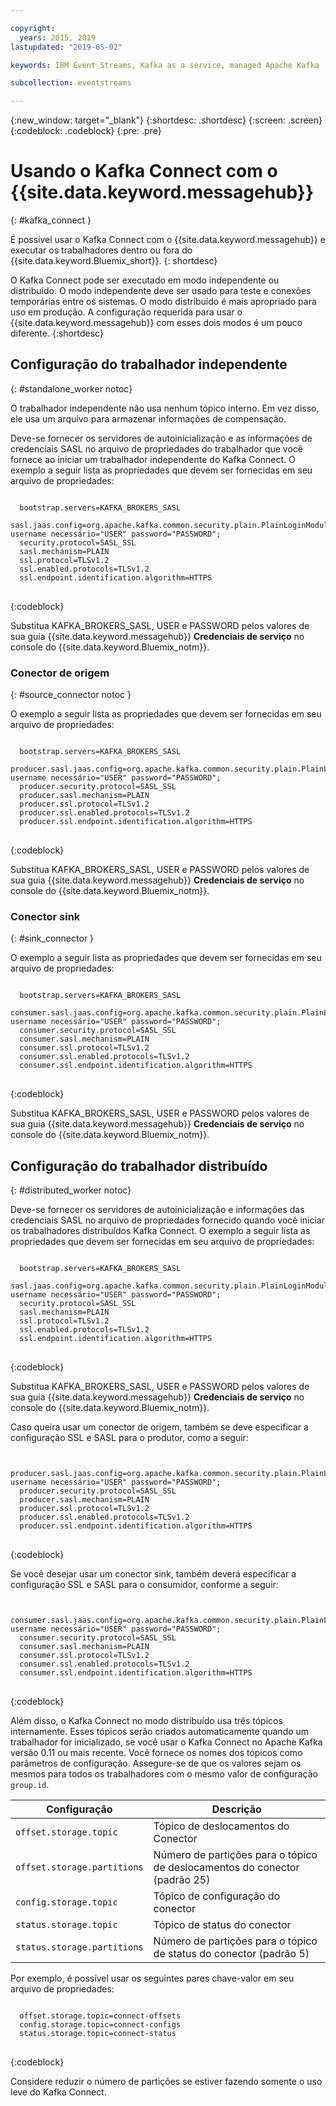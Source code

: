 ```yaml
---

copyright:
  years: 2015, 2019
lastupdated: "2019-05-02"

keywords: IBM Event Streams, Kafka as a service, managed Apache Kafka

subcollection: eventstreams

---
```


{:new_window: target="_blank"}
{:shortdesc: .shortdesc}
{:screen: .screen}
{:codeblock: .codeblock}
{:pre: .pre}

# Usando o Kafka Connect com o {{site.data.keyword.messagehub}}
{: #kafka_connect }

É possível usar o Kafka Connect com o {{site.data.keyword.messagehub}} e executar os trabalhadores dentro ou fora do {{site.data.keyword.Bluemix_short}}.
{: shortdesc}

O Kafka Connect pode ser executado em modo independente ou distribuído. O modo independente deve ser usado para teste e conexões temporárias entre os sistemas. O modo distribuído é mais apropriado para uso em produção. A configuração requerida para usar o {{site.data.keyword.messagehub}} com esses dois modos é um pouco diferente.
{:shortdesc}

## Configuração do trabalhador independente
{: #standalone_worker notoc}

O trabalhador independente não usa nenhum tópico interno. Em vez disso, ele usa um arquivo
para armazenar informações de compensação.

Deve-se fornecer os servidores de autoinicialização e as informações de credenciais SASL no arquivo de propriedades do trabalhador que você fornece ao iniciar um trabalhador independente do Kafka Connect. O exemplo a seguir lista as propriedades que devem ser fornecidas em seu arquivo de propriedades:

<pre>
<code>
  bootstrap.servers=KAFKA_BROKERS_SASL
  sasl.jaas.config=org.apache.kafka.common.security.plain.PlainLoginModule username necessário="USER" password="PASSWORD";
  security.protocol=SASL_SSL
  sasl.mechanism=PLAIN
  ssl.protocol=TLSv1.2
  ssl.enabled.protocols=TLSv1.2
  ssl.endpoint.identification.algorithm=HTTPS
</code>
</pre>
{:codeblock}

Substitua KAFKA_BROKERS_SASL, USER e PASSWORD pelos valores de sua guia {{site.data.keyword.messagehub}} **Credenciais de serviço** no console do {{site.data.keyword.Bluemix_notm}}.

### Conector de origem
{: #source_connector notoc }

O exemplo a seguir lista as propriedades que devem ser fornecidas em seu arquivo de propriedades:

<pre>
<code>
  bootstrap.servers=KAFKA_BROKERS_SASL
  producer.sasl.jaas.config=org.apache.kafka.common.security.plain.PlainLoginModule username necessário="USER" password="PASSWORD";
  producer.security.protocol=SASL_SSL
  producer.sasl.mechanism=PLAIN
  producer.ssl.protocol=TLSv1.2
  producer.ssl.enabled.protocols=TLSv1.2
  producer.ssl.endpoint.identification.algorithm=HTTPS
</code>
</pre>
{:codeblock}

Substitua KAFKA_BROKERS_SASL, USER e PASSWORD pelos valores de sua guia {{site.data.keyword.messagehub}} **Credenciais de serviço** no console do {{site.data.keyword.Bluemix_notm}}.

### Conector sink
{: #sink_connector }

O exemplo a seguir lista as propriedades que devem ser fornecidas em seu arquivo de propriedades:

<pre>
<code>
  bootstrap.servers=KAFKA_BROKERS_SASL
  consumer.sasl.jaas.config=org.apache.kafka.common.security.plain.PlainLoginModule username necessário="USER" password="PASSWORD";
  consumer.security.protocol=SASL_SSL
  consumer.sasl.mechanism=PLAIN
  consumer.ssl.protocol=TLSv1.2
  consumer.ssl.enabled.protocols=TLSv1.2
  consumer.ssl.endpoint.identification.algorithm=HTTPS
</code>
</pre>
{:codeblock}

Substitua KAFKA_BROKERS_SASL, USER e PASSWORD pelos valores de sua guia {{site.data.keyword.messagehub}} **Credenciais de serviço** no console do {{site.data.keyword.Bluemix_notm}}.

## Configuração do trabalhador distribuído
{: #distributed_worker notoc}

Deve-se fornecer os servidores de autoinicialização e informações das credenciais SASL no
arquivo de propriedades fornecido quando você iniciar os trabalhadores distribuídos Kafka Connect. O exemplo a seguir lista as propriedades que devem ser fornecidas em seu arquivo de propriedades:

<pre>
<code>
  bootstrap.servers=KAFKA_BROKERS_SASL
  sasl.jaas.config=org.apache.kafka.common.security.plain.PlainLoginModule username necessário="USER" password="PASSWORD";
  security.protocol=SASL_SSL
  sasl.mechanism=PLAIN
  ssl.protocol=TLSv1.2
  ssl.enabled.protocols=TLSv1.2
  ssl.endpoint.identification.algorithm=HTTPS
</code>
</pre>
{:codeblock}

Substitua KAFKA_BROKERS_SASL, USER e PASSWORD pelos valores de sua guia {{site.data.keyword.messagehub}} **Credenciais de serviço** no console do {{site.data.keyword.Bluemix_notm}}.

Caso queira usar um conector de origem, também se deve especificar a configuração SSL e SASL para o produtor, como a seguir:

<pre>
<code>
  producer.sasl.jaas.config=org.apache.kafka.common.security.plain.PlainLoginModule username necessário="USER" password="PASSWORD";
  producer.security.protocol=SASL_SSL
  producer.sasl.mechanism=PLAIN
  producer.ssl.protocol=TLSv1.2
  producer.ssl.enabled.protocols=TLSv1.2
  producer.ssl.endpoint.identification.algorithm=HTTPS
</code>
</pre>
{:codeblock}

Se você desejar usar um conector sink, também deverá especificar a configuração SSL e SASL para o consumidor, conforme a seguir:

<pre>
<code>
  consumer.sasl.jaas.config=org.apache.kafka.common.security.plain.PlainLoginModule username necessário="USER" password="PASSWORD";
  consumer.security.protocol=SASL_SSL
  consumer.sasl.mechanism=PLAIN
  consumer.ssl.protocol=TLSv1.2
  consumer.ssl.enabled.protocols=TLSv1.2
  consumer.ssl.endpoint.identification.algorithm=HTTPS
</code>
</pre>
{:codeblock}

Além disso, o Kafka Connect no modo distribuído usa três tópicos internamente. Esses tópicos serão criados automaticamente quando um trabalhador for inicializado, se você usar o Kafka Connect no Apache Kafka versão 0.11 ou mais recente. Você fornece os nomes dos tópicos como parâmetros de
configuração. Assegure-se de que os valores sejam os mesmos para todos os trabalhadores com o mesmo valor de configuração `group.id`.

| Configuração               | Descrição                                                         |
| --------------------------- | ------------------------------------------------------------------- |
| `offset.storage.topic`      | Tópico de deslocamentos do Conector                                             |
| `offset.storage.partitions` | Número de partições para o tópico de deslocamentos do conector (padrão 25) |
| `config.storage.topic`      | Tópico de configuração do conector                                       |
| `status.storage.topic`      | Tópico de status do conector                                              |
| `status.storage.partitions` | Número de partições para o tópico de status do conector (padrão 5)          |

Por exemplo, é possível usar os seguintes pares chave-valor em seu arquivo de propriedades:

<pre>
<code>
  offset.storage.topic=connect-offsets
  config.storage.topic=connect-configs
  status.storage.topic=connect-status
</code>
</pre>
{:codeblock}

Considere reduzir o número de partições se estiver fazendo somente o uso leve do Kafka Connect.



